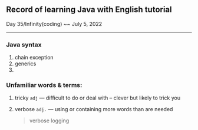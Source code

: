 ## Record of  learning Java with English tutorial

Day  35/Infinity(coding) ~~ July 5, 2022

-----

### Java syntax

1.  chain exception
2.  generics
3.  

### Unfamiliar words & terms:

1. tricky `adj` — difficult to do or deal with – clever but likely to trick you

2. verbose `adj.` — using or containing more words than are needed

   > verbose logging